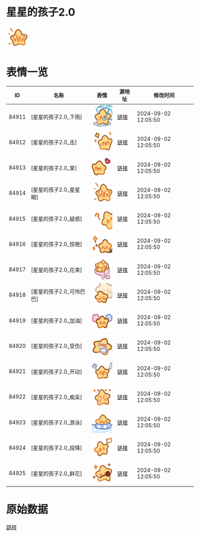 # 星星的孩子2.0

<img src="./cover.png" height="60" alt="cover" />

# 表情一览

|ID|名称|表情|源地址|修改时间|
|----|----|----|----|----|
|84911|[星星的孩子2.0_下雨]|<img src="./pic/084911_%5B星星的孩子2.0_下雨%5D.png" height="60" alt="下雨"/>|[链接](https://i0.hdslb.com/bfs/garb/50fb48091ae00dfc8c17927f6c0502aaab86564e.png)|2024-09-02 12:05:50|
|84912|[星星的孩子2.0_击]|<img src="./pic/084912_%5B星星的孩子2.0_击%5D.png" height="60" alt="击"/>|[链接](https://i0.hdslb.com/bfs/garb/9d15016265b63e803eb6a39e45539c368c70434a.png)|2024-09-02 12:05:50|
|84913|[星星的孩子2.0_掌]|<img src="./pic/084913_%5B星星的孩子2.0_掌%5D.png" height="60" alt="掌"/>|[链接](https://i0.hdslb.com/bfs/garb/593cb8ece1bee1af101873e9b4079352fdf9796b.png)|2024-09-02 12:05:50|
|84914|[星星的孩子2.0_星星眼]|<img src="./pic/084914_%5B星星的孩子2.0_星星眼%5D.png" height="60" alt="星星眼"/>|[链接](https://i0.hdslb.com/bfs/garb/fc9c805f16221cab540b27d6b0ddc69934c8710c.png)|2024-09-02 12:05:50|
|84915|[星星的孩子2.0_疑惑]|<img src="./pic/084915_%5B星星的孩子2.0_疑惑%5D.png" height="60" alt="疑惑"/>|[链接](https://i0.hdslb.com/bfs/garb/9449a7d566b5e5a6df50106617769ea113dfe533.png)|2024-09-02 12:05:50|
|84916|[星星的孩子2.0_惊艳]|<img src="./pic/084916_%5B星星的孩子2.0_惊艳%5D.png" height="60" alt="惊艳"/>|[链接](https://i0.hdslb.com/bfs/garb/e3ea2a80a0ad319e3b6ea826c7e665e14e84e6d9.png)|2024-09-02 12:05:50|
|84917|[星星的孩子2.0_花束]|<img src="./pic/084917_%5B星星的孩子2.0_花束%5D.png" height="60" alt="花束"/>|[链接](https://i0.hdslb.com/bfs/garb/58a40f9a0530d74845fec5a95b9b3e663e11638e.png)|2024-09-02 12:05:50|
|84918|[星星的孩子2.0_可怜巴巴]|<img src="./pic/084918_%5B星星的孩子2.0_可怜巴巴%5D.png" height="60" alt="可怜巴巴"/>|[链接](https://i0.hdslb.com/bfs/garb/6eff8938485af4e5704b79918f86804324ba5ab1.png)|2024-09-02 12:05:50|
|84919|[星星的孩子2.0_加油]|<img src="./pic/084919_%5B星星的孩子2.0_加油%5D.png" height="60" alt="加油"/>|[链接](https://i0.hdslb.com/bfs/garb/b8ad4eb103724492b9fab6e759594dd5e603766b.png)|2024-09-02 12:05:50|
|84920|[星星的孩子2.0_受伤]|<img src="./pic/084920_%5B星星的孩子2.0_受伤%5D.png" height="60" alt="受伤"/>|[链接](https://i0.hdslb.com/bfs/garb/1d7c38cc75a75df60600611553af5ea4ddb3a05e.png)|2024-09-02 12:05:50|
|84921|[星星的孩子2.0_开动]|<img src="./pic/084921_%5B星星的孩子2.0_开动%5D.png" height="60" alt="开动"/>|[链接](https://i0.hdslb.com/bfs/garb/15559640f13ee515d00563d83b41071be02ffba3.png)|2024-09-02 12:05:50|
|84922|[星星的孩子2.0_痴呆]|<img src="./pic/084922_%5B星星的孩子2.0_痴呆%5D.png" height="60" alt="痴呆"/>|[链接](https://i0.hdslb.com/bfs/garb/a8710b4ac62a4c14e1235b3a6fa85e25c98485ff.png)|2024-09-02 12:05:50|
|84923|[星星的孩子2.0_游泳]|<img src="./pic/084923_%5B星星的孩子2.0_游泳%5D.png" height="60" alt="游泳"/>|[链接](https://i0.hdslb.com/bfs/garb/b0d47ca1c8afba6438bce3620ea20d58af3e9f3c.png)|2024-09-02 12:05:50|
|84924|[星星的孩子2.0_投降]|<img src="./pic/084924_%5B星星的孩子2.0_投降%5D.png" height="60" alt="投降"/>|[链接](https://i0.hdslb.com/bfs/garb/b71ecdab457347a4ae7bb6c4927fbe0b88123956.png)|2024-09-02 12:05:50|
|84925|[星星的孩子2.0_鲜花]|<img src="./pic/084925_%5B星星的孩子2.0_鲜花%5D.png" height="60" alt="鲜花"/>|[链接](https://i0.hdslb.com/bfs/garb/5e261028bb56f0a5ce8f5f8c92ca4adb6daa1d80.png)|2024-09-02 12:05:50|

# 原始数据

[跳转](./raw.json)

